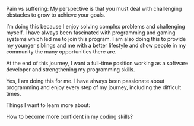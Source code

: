 Pain vs suffering: 
My perspective is that you must deal with challenging obstacles to grow to achieve your goals. 

I’m doing this because I enjoy solving complex problems and challenging myself. I have always been fascinated with programming and gaming systems which led me to join this program. I am also doing this to provide my younger siblings and me with a better lifestyle and show people in my community the many opportunities there are.

At the end of this journey, I want a full-time position working as a software developer and strengthening my programming skills.

Yes, I am doing this for me. I have always been passionate about programming and enjoy every step of my journey, including the difficult times. 


Things I want to learn more about:

How to become more confident in my coding skills?
